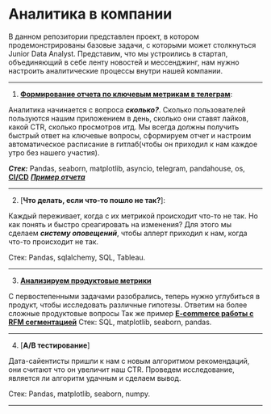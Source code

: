 # Аналитика в компании

В данном репозитории представлен проект, в котором продемонстрированы базовые задачи, с которыми может столкнуться Junior Data Analyst.
Представим, что мы устроились в стартап, объединяющий в себе ленту новостей и мессенджинг, нам нужно настроить аналитические процессы внутри нашей компании.

---

1. [**Формирование отчета по ключевым метрикам в телеграм**](https://gitlab.com/te4624/analyst_cycle/-/blob/main/telegram_bot.py): 

Аналитика начинается с вопроса ***сколько?***. Сколько пользователей пользуются нашим приложением в день, сколько они ставят лайков, какой CTR, сколько просмотров итд. Мы всегда должны получить быстрый ответ на ключевые вопросы, сформируем отчет и настроим автоматическое расписание в гитлаб(чтобы он приходил к нам каждое утро без нашего участия). 

***Стек:*** Pandas, seaborn, matplotlib, asyncio, telegram, pandahouse, os, [**CI/CD**](https://gitlab.com/te4624/analyst_cycle/-/blob/main/gitlab-ci.yml)
[***Пример отчета***](https://sun1-92.userapi.com/s/v1/if2/j985FZZhVNvKl7FnCPoB10WYhQMCjOFV1MJyCrGZnb-xsK_WdpUEWwZQADW773zc8mwZ65xQSRmpJflz-Jy_rXUa.jpg?size=972x2160&quality=95&type=album)

---

2. [**Что делать, если что-то пошло не так?**]:

Каждый переживает, когда с их метрикой происходит что-то не так. 
Но как понять и быстро среагировать на изменения? Для этого мы сделаем ***систему оповещений***, чтобы аллерт приходил к нам, когда что-то происходит не так.

Стек: Pandas, sqlalchemy, SQL, Tableau.

---

3. [**Анализируем продуктовые метрики**](https://gitlab.com/te4624/analyst_cycle/-/blob/main/product.ipynb)

С первостепенными задачами разобрались, теперь нужно углубиться в продукт, чтобы исследовать различные гипотезы. Ответим на более сложные продуктовые вопросы
Так же пример [**E-commerce работы с RFM сегментацией**](https://gitlab.com/te4624/analyst_cycle/-/blob/main/rfm_cohort.ipynb)
Стек: SQL, matplotlib, seaborn, pandas.

---

4. [**A/B тестирование**]

Дата-сайентисты пришли к нам с новым алгоритмом рекомендаций, они считают что он увеличит наш CTR. 
Проведем исследование, является ли алгоритм удачным и сделаем вывод.


Стек: Pandas, matplotlib, seaborn, numpy.

---
